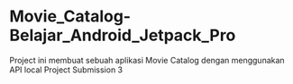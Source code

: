 # Movie_Catalog-Belajar_Android_Jetpack_Pro
Project ini membuat sebuah aplikasi Movie Catalog dengan menggunakan API local
Project Submission 3
